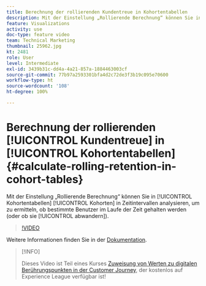 ```yaml
---
title: Berechnung der rollierenden Kundentreue in Kohortentabellen
description: Mit der Einstellung „Rollierende Berechnung“ können Sie in Kohortentabellen Kohorten in Zeitintervallen analysieren, um zu ermitteln, ob bestimmte Benutzer im Laufe der Zeit gehalten werden (oder ob sie abwandern).
feature: Visualizations
activity: use
doc-type: feature video
team: Technical Marketing
thumbnail: 25962.jpg
kt: 2481
role: User
level: Intermediate
exl-id: 3439b31c-dd4a-4a21-857a-1884463003cf
source-git-commit: 77b97a2593301bfa4d2c72de3f3b19c095e70600
workflow-type: ht
source-wordcount: '108'
ht-degree: 100%

---
```


# Berechnung der rollierenden [!UICONTROL Kundentreue] in [!UICONTROL Kohortentabellen] {#calculate-rolling-retention-in-cohort-tables}

Mit der Einstellung „Rollierende Berechnung“ können Sie in [!UICONTROL Kohortentabellen] [!UICONTROL Kohorten] in Zeitintervallen analysieren, um zu ermitteln, ob bestimmte Benutzer im Laufe der Zeit gehalten werden (oder ob sie [!UICONTROL abwandern]).

>[!VIDEO](https://video.tv.adobe.com/v/25962/?quality=12)

Weitere Informationen finden Sie in der [Dokumentation](https://experienceleague.adobe.com/docs/analytics/analyze/analysis-workspace/visualizations/cohort-table/cohort-analysis.html?lang=de).

>[!INFO]
>
> Dieses Video ist Teil eines Kurses [Zuweisung von Werten zu digitalen Berührungspunkten in der Customer Journey](https://experienceleague.adobe.com/?recommended=Analytics-U-1-2020.2&amp;lang=de), der kostenlos auf Experience League verfügbar ist!
